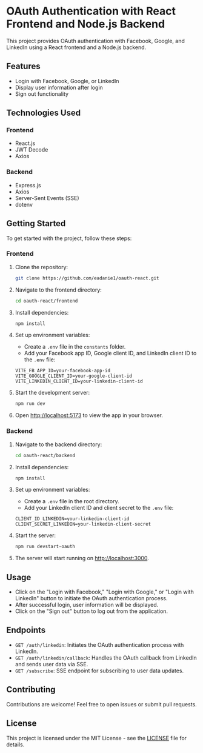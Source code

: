 # OAuth Authentication with React Frontend and Node.js Backend

This project provides OAuth authentication with Facebook, Google, and LinkedIn using a React frontend and a Node.js backend.

## Features

- Login with Facebook, Google, or LinkedIn
- Display user information after login
- Sign out functionality

## Technologies Used

### Frontend

- React.js
- JWT Decode
- Axios

### Backend

- Express.js
- Axios
- Server-Sent Events (SSE)
- dotenv

## Getting Started

To get started with the project, follow these steps:

### Frontend

1. Clone the repository:

   ```bash
   git clone https://github.com/eadanie1/oauth-react.git
   ```

2. Navigate to the frontend directory:

   ```bash
   cd oauth-react/frontend
   ```

3. Install dependencies:

   ```bash
   npm install
   ```

4. Set up environment variables:

   - Create a `.env` file in the `constants` folder.
   - Add your Facebook app ID, Google client ID, and LinkedIn client ID to the `.env` file:

   ```env
   VITE_FB_APP_ID=your-facebook-app-id
   VITE_GOOGLE_CLIENT_ID=your-google-client-id
   VITE_LINKEDIN_CLIENT_ID=your-linkedin-client-id
   ```

5. Start the development server:

   ```bash
   npm run dev
   ```

6. Open [http://localhost:5173](http://localhost:5173) to view the app in your browser.

### Backend

1. Navigate to the backend directory:

   ```bash
   cd oauth-react/backend
   ```

2. Install dependencies:

   ```bash
   npm install
   ```

3. Set up environment variables:

   - Create a `.env` file in the root directory.
   - Add your LinkedIn client ID and client secret to the `.env` file:

   ```env
   CLIENT_ID_LINKEDIN=your-linkedin-client-id
   CLIENT_SECRET_LINKEDIN=your-linkedin-client-secret
   ```

4. Start the server:

   ```bash
   npm run devstart-oauth
   ```

5. The server will start running on [http://localhost:3000](http://localhost:3000).

## Usage

- Click on the "Login with Facebook," "Login with Google," or "Login with LinkedIn" button to initiate the OAuth authentication process.
- After successful login, user information will be displayed.
- Click on the "Sign out" button to log out from the application.

## Endpoints

- `GET /auth/linkedin`: Initiates the OAuth authentication process with LinkedIn.
- `GET /auth/linkedin/callback`: Handles the OAuth callback from LinkedIn and sends user data via SSE.
- `GET /subscribe`: SSE endpoint for subscribing to user data updates.

## Contributing

Contributions are welcome! Feel free to open issues or submit pull requests.

## License

This project is licensed under the MIT License - see the [LICENSE](LICENSE) file for details.
